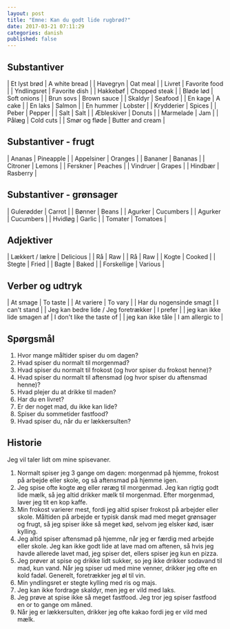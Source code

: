 ```yaml
---
layout: post
title: "Emne: Kan du godt lide rugbrød?"
date: 2017-03-21 07:11:29
categories: danish
published: false
---
```


## Substantiver

| Et lyst brød 		| A white bread 		|
| Havegryn 				| Oat meal					|
| Livret 					| Favorite food 		|
|	Yndlingsret			| Favorite dish			|
| Hakkebøf 				| Chopped steak 		|
| Bløde lød 			| Soft onions				|
| Brun sovs 			| Brown sauce				|
| Skaldyr		 			| Seafood						|
| En kage					| A cake						|
| En laks			 		| Salmon						|
| En hummer 			| Lobster						|
| Krydderier 			| Spices						|
| Peber			 			| Pepper						|
| Salt			 			| Salt							|
| Æbleskiver			| Donuts						|
| Marmelade				| Jam								|
| Pålæg						| Cold cuts					|
| Smør og fløde		| Butter and cream		|

## Substantiver - frugt

| Ananas					| Pineapple					|
| Appelsiner			| Oranges						|
| Bananer					| Bananas						|
| Citroner				| Lemons						|
|	Ferskner				| Peaches						|
|	Vindruer				| Grapes						|
|	Hindbær					| Rasberry					|

## Substantiver - grønsager

| Gulerødder			| Carrot						|
| Bønner					| Beans							|
| Agurker					| Cucumbers					|
| Agurker					| Cucumbers					|
| Hvidløg					| Garlic						|
| Tomater					| Tomatoes					|

## Adjektiver

| Lækkert / lækre | Delicious 					|
| Rå     				  | Raw				 					|
| Rå     				  | Raw				 					|
| Kogte  				  | Cooked							|
| Stegte 				  | Fried				 				|
| Bagte 				  | Baked				 				|
| Forskellige		  | Various			 				|

## Verber og udtryk

| At smage															| To taste									|
| At variere														| To vary									|
| Har du nogensinde smagt								| I can't stand							|
| Jeg kan bedre lide / Jeg foretrækker	| I prefer									|
| jeg kan ikke lide smagen af						| I don't like the taste of	|
| jeg kan ikke tåle											| I am allergic to					|

## Spørgsmål

1. Hvor mange måltider spiser du om dagen?
2. Hvad spiser du normalt til morgenmad?
3. Hvad spiser du normalt til frokost (og hvor spiser du frokost henne)?
4. Hvad spiser du normalt til aftensmad (og hvor spiser du aftensmad henne)?
5. Hvad plejer du at drikke til maden?
6. Har du en livret?
7. Er der noget mad, du ikke kan lide?
8. Spiser du sommetider fastfood?
9. Hvad spiser du, når du er lækkersulten?

## Historie

Jeg vil taler lidt om mine spisevaner.

1. Normalt spiser jeg 3 gange om dagen: morgenmad på hjemme, frokost på arbejde eller skole, og så aftensmad på hjemme igen.
2. Jeg spise ofte kogte æg eller røræg til morgenmad. Jeg kan rigtig godt lide mælk, så jeg altid drikker mælk til morgenmad. Efter morgenmad, laver jeg tit en kop kaffe.
3. Min frokost varierer mest, fordi jeg altid spiser frokost på arbejder eller skole. Måltiden på arbejde er typisk dansk mad med meget grønsager og frugt, så jeg spiser ikke så meget kød, selvom jeg elsker kød, især kylling.
4. Jeg altid spiser aftensmad på hjemme, når jeg er færdig med arbejde eller skole. Jeg kan ikke godt lide at lave mad om aftenen, så hvis jeg havde allerede lavet mad, jeg spiser det, ellers spiser jeg kun en pizza.
5. Jeg prøver at spise og drikke lidt sukker, so jeg ikke drikker sodavand til mad, kun vand. Når jeg spiser ud med mine venner, drikker jeg ofte en kold fadøl. Generelt, foretrækker jeg øl til vin.
6. Min yndlingsret er stegte kylling med ris og majs.
7. Jeg kan ikke fordrage skaldyr, men jeg er vild med laks.
8. Jeg prøve at spise ikke så meget fastfood. Jeg tror jeg spiser fastfood en or to gange om måned.
9. Når jeg er lækkersulten, drikker jeg ofte kakao fordi jeg er vild med mælk.